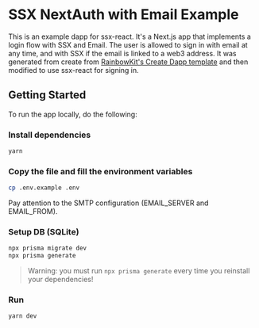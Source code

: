 # SSX NextAuth with Email Example

This is an example dapp for ssx-react. It's a Next.js app that implements a login flow with SSX and Email. The user is allowed to sign in with email at any time, and with SSX if the email is linked to a web3 address. It was generated from create from [RainbowKit's Create Dapp template](https://www.rainbowkit.com/) and then modified to use ssx-react for signing in.

## Getting Started
To run the app locally, do the following:

### Install dependencies
```bash
yarn
```

### Copy the file and fill the environment variables

```bash
cp .env.example .env
```

Pay attention to the SMTP configuration (EMAIL_SERVER and EMAIL_FROM). 

### Setup DB (SQLite)

```bash
npx prisma migrate dev
npx prisma generate
```

> Warning: you must run `npx prisma generate` every time you reinstall your dependencies!

### Run

```bash
yarn dev
```